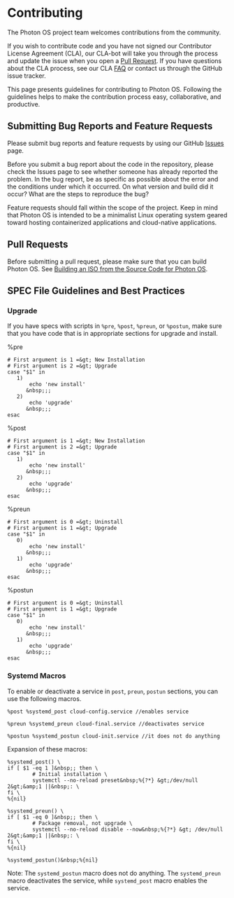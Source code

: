 # Contributing

The Photon OS project team welcomes contributions from the community.

If you wish to contribute code and you have not signed our Contributor License Agreement (CLA), our CLA-bot will take you through the process and update the issue when you open a [Pull Request](https://help.github.com/articles/creating-a-pull-request). If you have questions about the CLA process, see our CLA [FAQ](https://cla.vmware.com/faq) or contact us through the GitHub issue tracker.

This page presents guidelines for contributing to Photon OS. Following the guidelines helps to make the contribution process easy, collaborative, and productive.

## Submitting Bug Reports and Feature Requests

Please submit bug reports and feature requests by using our GitHub [Issues](https://github.com/vmware/photon/issues) page.

Before you submit a bug report about the code in the repository, please check the Issues page to see whether someone has already reported the problem. In the bug report, be as specific as possible about the error and the conditions under which it occurred. On what version and build did it occur? What are the steps to reproduce the bug?

Feature requests should fall within the scope of the project. Keep in mind that Photon OS is intended to be a minimalist Linux operating system geared toward hosting containerized applications and cloud-native applications.

## Pull Requests

Before submitting a pull request, please make sure that you can build Photon OS. See [Building an ISO from the Source Code for Photon OS](https://github.com/vmware/photon/blob/master/docs/photon_installation/build-photon.md).

## SPEC File Guidelines and Best Practices

### Upgrade

If you have specs with scripts in `%pre`, `%post`, `%preun`, or `%postun`, make sure that you have code that is in appropriate sections for upgrade and install.

%pre

    # First argument is 1 =&gt; New Installation
	# First argument is 2 =&gt; Upgrade
	case "$1" in
       1)
           echo 'new install'
          &nbsp;;;
       2)
           echo 'upgrade'
          &nbsp;;;
    esac

%post

	# First argument is 1 =&gt; New Installation
	# First argument is 2 =&gt; Upgrade
	case "$1" in
	   1)
	       echo 'new install'
	      &nbsp;;;
	   2)
	       echo 'upgrade'
	      &nbsp;;;
	esac

%preun

	# First argument is 0 =&gt; Uninstall
	# First argument is 1 =&gt; Upgrade
	case "$1" in
	   0)
	       echo 'new install'
	      &nbsp;;;
	   1)
	       echo 'upgrade'
	      &nbsp;;;
	esac

%postun

	# First argument is 0 =&gt; Uninstall
	# First argument is 1 =&gt; Upgrade
	case "$1" in
	   0)
	       echo 'new install'
	      &nbsp;;;
	   1)
	       echo 'upgrade'
	      &nbsp;;;
	esac

### Systemd Macros

To enable or deactivate a service in `post`, `preun`, `postun` sections, you can use the following macros.

	%post %systemd_post cloud-config.service //enables service

	%preun %systemd_preun cloud-final.service //deactivates service

	%postun %systemd_postun cloud-init.service //it does not do anything

Expansion of these macros:

	%systemd_post() \
	if [ $1 -eq 1 ]&nbsp;; then \
	        # Initial installation \
	        systemctl --no-reload preset&nbsp;%{?*} &gt;/dev/null 2&gt;&amp;1 ||&nbsp;: \
	fi \
	%{nil}

	%systemd_preun() \
	if [ $1 -eq 0 ]&nbsp;; then \
	        # Package removal, not upgrade \
	        systemctl --no-reload disable --now&nbsp;%{?*} &gt; /dev/null 2&gt;&amp;1 ||&nbsp;: \
	fi \
	%{nil}

	%systemd_postun()&nbsp;%{nil}

Note: The `systemd_postun` macro does not do anything. The `systemd_preun` macro deactivates the service, while `systemd_post` macro enables the service.


